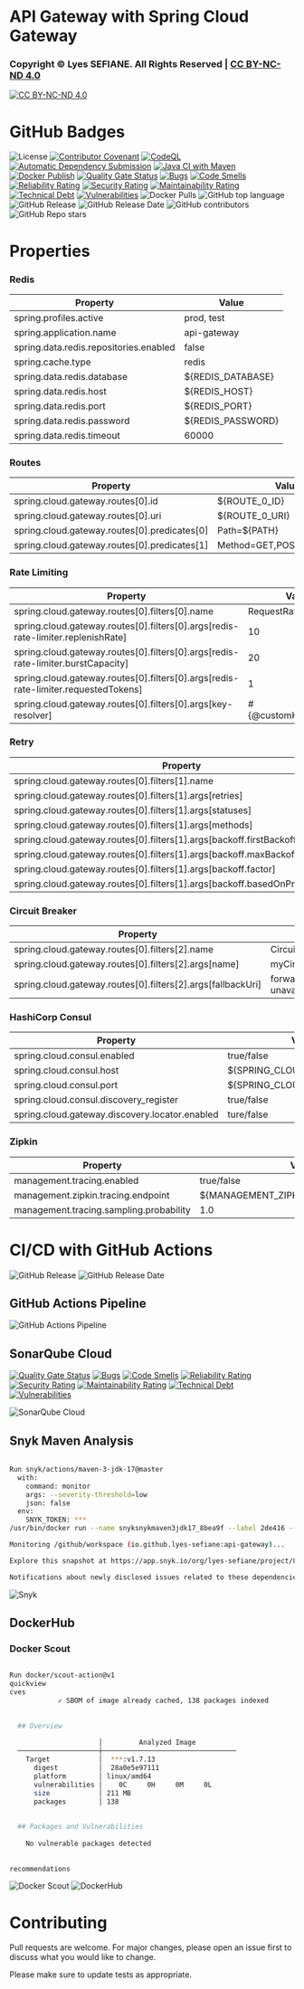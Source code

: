 # API Gateway with Spring Cloud Gateway

### Copyright © Lyes SEFIANE. All Rights Reserved | [CC BY-NC-ND 4.0](https://creativecommons.org/licenses/by-nc-nd/4.0/)

[![CC BY-NC-ND 4.0][cc-by-nc-nd-image]][cc-by-nc-nd]

[cc-by-nc-nd]: http://creativecommons.org/licenses/by-nc-nd/4.0/
[cc-by-nc-nd-image]: https://licensebuttons.net/l/by-nc-nd/4.0/88x31.png
[cc-by-nc-nd-shield]: https://img.shields.io/badge/License-CC%20BY--NC--ND%204.0-lightgrey.svg

# GitHub Badges

![License](https://img.shields.io/static/v1?label=License&message=CC-BY-NC-ND-4.0&color=green)
[![Contributor Covenant](https://img.shields.io/badge/Contributor%20Covenant-2.1-4baaaa.svg)](code_of_conduct.md)
[![CodeQL](https://github.com/lyes-sefiane/api-gateway/actions/workflows/github-code-scanning/codeql/badge.svg)](https://github.com/lyes-sefiane/api-gateway/actions/workflows/github-code-scanning/codeql)
[![Automatic Dependency Submission](https://github.com/lyes-sefiane/api-gateway/actions/workflows/dependency-graph/auto-submission/badge.svg)](https://github.com/lyes-sefiane/api-gateway/actions/workflows/dependency-graph/auto-submission)
[![Java CI with Maven](https://github.com/lyes-sefiane/api-gateway/actions/workflows/maven.yml/badge.svg)](https://github.com/lyes-sefiane/api-gateway/actions/workflows/maven.yml)
[![Docker Publish](https://github.com/lyes-sefiane/api-gateway/actions/workflows/docker-publish.yml/badge.svg)](https://github.com/lyes-sefiane/api-gateway/actions/workflows/docker-publish.yml)
[![Quality Gate Status](https://sonarcloud.io/api/project_badges/measure?project=lyes-sefiane_api-gateway&metric=alert_status)](https://sonarcloud.io/summary/new_code?id=lyes-sefiane_api-gateway)
[![Bugs](https://sonarcloud.io/api/project_badges/measure?project=lyes-sefiane_api-gateway&metric=bugs)](https://sonarcloud.io/summary/new_code?id=lyes-sefiane_api-gateway)
[![Code Smells](https://sonarcloud.io/api/project_badges/measure?project=lyes-sefiane_api-gateway&metric=code_smells)](https://sonarcloud.io/summary/new_code?id=lyes-sefiane_api-gateway)
[![Reliability Rating](https://sonarcloud.io/api/project_badges/measure?project=lyes-sefiane_api-gateway&metric=reliability_rating)](https://sonarcloud.io/summary/new_code?id=lyes-sefiane_api-gateway)
[![Security Rating](https://sonarcloud.io/api/project_badges/measure?project=lyes-sefiane_api-gateway&metric=security_rating)](https://sonarcloud.io/summary/new_code?id=lyes-sefiane_api-gateway)
[![Maintainability Rating](https://sonarcloud.io/api/project_badges/measure?project=lyes-sefiane_api-gateway&metric=sqale_rating)](https://sonarcloud.io/summary/new_code?id=lyes-sefiane_api-gateway)
[![Technical Debt](https://sonarcloud.io/api/project_badges/measure?project=lyes-sefiane_api-gateway&metric=sqale_index)](https://sonarcloud.io/summary/new_code?id=lyes-sefiane_api-gateway)
[![Vulnerabilities](https://sonarcloud.io/api/project_badges/measure?project=lyes-sefiane_api-gateway&metric=vulnerabilities)](https://sonarcloud.io/summary/new_code?id=lyes-sefiane_api-gateway)
![Docker Pulls](https://img.shields.io/docker/pulls/lsefiane/api-gateway)
![GitHub top language](https://img.shields.io/github/languages/top/lyes-sefiane/api-gateway)
![GitHub Release](https://img.shields.io/github/v/release/lyes-sefiane/api-gateway)
![GitHub Release Date](https://img.shields.io/github/release-date/lyes-sefiane/api-gateway)
![GitHub contributors](https://img.shields.io/github/contributors/lyes-sefiane/api-gateway)
![GitHub Repo stars](https://img.shields.io/github/stars/lyes-sefiane/api-gateway?style=social)

# Properties

### Redis

| Property                               | Value             |
|----------------------------------------|-------------------|
| spring.profiles.active                 | prod, test        |
| spring.application.name                | api-gateway       |
| spring.data.redis.repositories.enabled | false             |
| spring.cache.type                      | redis             |
| spring.data.redis.database             | ${REDIS_DATABASE} |
| spring.data.redis.host                 | ${REDIS_HOST}     |
| spring.data.redis.port                 | ${REDIS_PORT}     |
| spring.data.redis.password             | ${REDIS_PASSWORD} |
| spring.data.redis.timeout              | 60000             |


### Routes

| Property                                                                           | Value                       |
|------------------------------------------------------------------------------------|-----------------------------|
| spring.cloud.gateway.routes[0].id                                                  | ${ROUTE_0_ID}               |
| spring.cloud.gateway.routes[0].uri                                                 | ${ROUTE_0_URI}              |
| spring.cloud.gateway.routes[0].predicates[0]                                       | Path=${PATH}                |
| spring.cloud.gateway.routes[0].predicates[1]                                       | Method=GET,POST,PUT,DELETE  |


### Rate Limiting

| Property                                                                           | Value                  |
|------------------------------------------------------------------------------------|------------------------|
| spring.cloud.gateway.routes[0].filters[0].name                                     | RequestRateLimiter     |
| spring.cloud.gateway.routes[0].filters[0].args[redis-rate-limiter.replenishRate]   | 10                     |
| spring.cloud.gateway.routes[0].filters[0].args[redis-rate-limiter.burstCapacity]   | 20                     |
| spring.cloud.gateway.routes[0].filters[0].args[redis-rate-limiter.requestedTokens] | 1                      |
| spring.cloud.gateway.routes[0].filters[0].args[key-resolver]                       | #{@customKeyResolver}  |



### Retry

| Property                                                                     | Value               |
|------------------------------------------------------------------------------|---------------------|
| spring.cloud.gateway.routes[0].filters[1].name                               | Retry               |
| spring.cloud.gateway.routes[0].filters[1].args[retries]                      | 2                   |
| spring.cloud.gateway.routes[0].filters[1].args[statuses]                     | SERVICE_UNAVAILABLE |
| spring.cloud.gateway.routes[0].filters[1].args[methods]                      | GET,POST,PUT,DELETE |
| spring.cloud.gateway.routes[0].filters[1].args[backoff.firstBackoff]         | 10ms                |
| spring.cloud.gateway.routes[0].filters[1].args[backoff.maxBackoff]           | 50ms                |
| spring.cloud.gateway.routes[0].filters[1].args[backoff.factor]               | 3                   |
| spring.cloud.gateway.routes[0].filters[1].args[backoff.basedOnPreviousValue] | false               |


### Circuit Breaker

| Property                                                     | Value                         |
|--------------------------------------------------------------|-------------------------------|
| spring.cloud.gateway.routes[0].filters[2].name               | CircuitBreaker                |  
| spring.cloud.gateway.routes[0].filters[2].args[name]         | myCircuitBreaker              |
| spring.cloud.gateway.routes[0].filters[2].args[fallbackUri]  | forward:/service-unavailable  |


### HashiCorp Consul

| Property                                        | Value                       |
|-------------------------------------------------|-----------------------------|
| spring.cloud.consul.enabled                     | true/false                  | 
| spring.cloud.consul.host                        | ${SPRING_CLOUD_CONSUL_HOST} | 
| spring.cloud.consul.port                        | ${SPRING_CLOUD_CONSUL_PORT} | 
| spring.cloud.consul.discovery_register          | true/false                  | 
| spring.cloud.gateway.discovery.locator.enabled  | ture/false                  | 


### Zipkin

| Property                                 | Value                                 |
|------------------------------------------|---------------------------------------|
| management.tracing.enabled               | true/false                            | 
| management.zipkin.tracing.endpoint       | ${MANAGEMENT_ZIPKIN_TRACING_ENDPOINT} | 
| management.tracing.sampling.probability  | 1.0                                   | 

# CI/CD with GitHub Actions

![GitHub Release](https://img.shields.io/github/v/release/lyes-sefiane/api-gateway)
![GitHub Release Date](https://img.shields.io/github/release-date/lyes-sefiane/api-gateway)

## GitHub Actions Pipeline

<img title="GitHub Actions Pipeline" alt="GitHub Actions Pipeline" src="https://raw.githubusercontent.com/wiki/lyes-sefiane/api-gateway/images/lyes-sefiane-github-actions.PNG">


## SonarQube Cloud

[![Quality Gate Status](https://sonarcloud.io/api/project_badges/measure?project=lyes-sefiane_api-gateway&metric=alert_status)](https://sonarcloud.io/summary/new_code?id=lyes-sefiane_api-gateway)
[![Bugs](https://sonarcloud.io/api/project_badges/measure?project=lyes-sefiane_api-gateway&metric=bugs)](https://sonarcloud.io/summary/new_code?id=lyes-sefiane_api-gateway)
[![Code Smells](https://sonarcloud.io/api/project_badges/measure?project=lyes-sefiane_api-gateway&metric=code_smells)](https://sonarcloud.io/summary/new_code?id=lyes-sefiane_api-gateway)
[![Reliability Rating](https://sonarcloud.io/api/project_badges/measure?project=lyes-sefiane_api-gateway&metric=reliability_rating)](https://sonarcloud.io/summary/new_code?id=lyes-sefiane_api-gateway)
[![Security Rating](https://sonarcloud.io/api/project_badges/measure?project=lyes-sefiane_api-gateway&metric=security_rating)](https://sonarcloud.io/summary/new_code?id=lyes-sefiane_api-gateway)
[![Maintainability Rating](https://sonarcloud.io/api/project_badges/measure?project=lyes-sefiane_api-gateway&metric=sqale_rating)](https://sonarcloud.io/summary/new_code?id=lyes-sefiane_api-gateway)
[![Technical Debt](https://sonarcloud.io/api/project_badges/measure?project=lyes-sefiane_api-gateway&metric=sqale_index)](https://sonarcloud.io/summary/new_code?id=lyes-sefiane_api-gateway)
[![Vulnerabilities](https://sonarcloud.io/api/project_badges/measure?project=lyes-sefiane_api-gateway&metric=vulnerabilities)](https://sonarcloud.io/summary/new_code?id=lyes-sefiane_api-gateway)

<img title="SonarQube Cloud" alt="SonarQube Cloud" src="https://raw.githubusercontent.com/wiki/lyes-sefiane/api-gateway/images/lyes-sefiane-sonarcloud.PNG">


## Snyk Maven Analysis

```bash

Run snyk/actions/maven-3-jdk-17@master
  with:
    command: monitor
    args: --severity-threshold=low
    json: false
  env:
    SNYK_TOKEN: ***
/usr/bin/docker run --name snyksnykmaven3jdk17_8bea9f --label 2de416 --workdir /github/workspace --rm -e "SNYK_TOKEN" -e "INPUT_COMMAND" -e "INPUT_ARGS" -e "INPUT_JSON" -e "FORCE_COLOR" -e "SNYK_INTEGRATION_NAME" -e "SNYK_INTEGRATION_VERSION" -e "HOME" -e "GITHUB_JOB" -e "GITHUB_REF" -e "GITHUB_SHA" -e "GITHUB_REPOSITORY" -e "GITHUB_REPOSITORY_OWNER" -e "GITHUB_REPOSITORY_OWNER_ID" -e "GITHUB_RUN_ID" -e "GITHUB_RUN_NUMBER" -e "GITHUB_RETENTION_DAYS" -e "GITHUB_RUN_ATTEMPT" -e "GITHUB_REPOSITORY_ID" -e "GITHUB_ACTOR_ID" -e "GITHUB_ACTOR" -e "GITHUB_TRIGGERING_ACTOR" -e "GITHUB_WORKFLOW" -e "GITHUB_HEAD_REF" -e "GITHUB_BASE_REF" -e "GITHUB_EVENT_NAME" -e "GITHUB_SERVER_URL" -e "GITHUB_API_URL" -e "GITHUB_GRAPHQL_URL" -e "GITHUB_REF_NAME" -e "GITHUB_REF_PROTECTED" -e "GITHUB_REF_TYPE" -e "GITHUB_WORKFLOW_REF" -e "GITHUB_WORKFLOW_SHA" -e "GITHUB_WORKSPACE" -e "GITHUB_ACTION" -e "GITHUB_EVENT_PATH" -e "GITHUB_ACTION_REPOSITORY" -e "GITHUB_ACTION_REF" -e "GITHUB_PATH" -e "GITHUB_ENV" -e "GITHUB_STEP_SUMMARY" -e "GITHUB_STATE" -e "GITHUB_OUTPUT" -e "RUNNER_OS" -e "RUNNER_ARCH" -e "RUNNER_NAME" -e "RUNNER_ENVIRONMENT" -e "RUNNER_TOOL_CACHE" -e "RUNNER_TEMP" -e "RUNNER_WORKSPACE" -e "ACTIONS_RUNTIME_URL" -e "ACTIONS_RUNTIME_TOKEN" -e "ACTIONS_CACHE_URL" -e "ACTIONS_RESULTS_URL" -e GITHUB_ACTIONS=true -e CI=true -v "/var/run/docker.sock":"/var/run/docker.sock" -v "/home/runner/work/_temp/_github_home":"/github/home" -v "/home/runner/work/_temp/_github_workflow":"/github/workflow" -v "/home/runner/work/_temp/_runner_file_commands":"/github/file_commands" -v "/home/runner/work/api-gateway/api-gateway":"/github/workspace" snyk/snyk:maven-3-jdk-17  "snyk" "monitor" "--severity-threshold=low"

Monitoring /github/workspace (io.github.lyes-sefiane:api-gateway)...

Explore this snapshot at https://app.snyk.io/org/lyes-sefiane/project/8bb8216c-fa31-4e01-be2d-990dc42d1e2a/history/7ecdd7e5-51dd-4481-b97e-f0a73d476b67

Notifications about newly disclosed issues related to these dependencies will be emailed to you.
```

<img title="Snyk" alt="Snyk" src="https://raw.githubusercontent.com/wiki/lyes-sefiane/api-gateway/images/lyes-sefiane-snyk-analysis.PNG">

## DockerHub

### Docker Scout

```bash

Run docker/scout-action@v1
quickview
cves
            ✓ SBOM of image already cached, 138 packages indexed
  
  
  ## Overview
  
                      │         Analyzed Image          
  ────────────────────┼─────────────────────────────────
    Target            │  ***:v1.7.13   
      digest          │  28a0e5e97111                   
      platform        │ linux/amd64                     
      vulnerabilities │    0C     0H     0M     0L      
      size            │ 211 MB                          
      packages        │ 138                             
  
  
  ## Packages and Vulnerabilities
  
    No vulnerable packages detected
  
  
recommendations


```
<img title="Docker Scout" alt="Docker Scout" src="https://raw.githubusercontent.com/wiki/lyes-sefiane/api-gateway/images/lyes-sefiane-docker-scout.PNG">

<img title="DockerHub" alt="DockerHub" src="https://raw.githubusercontent.com/wiki/lyes-sefiane/api-gateway/images/lyes-sefiane-dockerhub.PNG">


# Contributing

Pull requests are welcome. For major changes, please open an issue first to discuss what you would like to change.

Please make sure to update tests as appropriate.